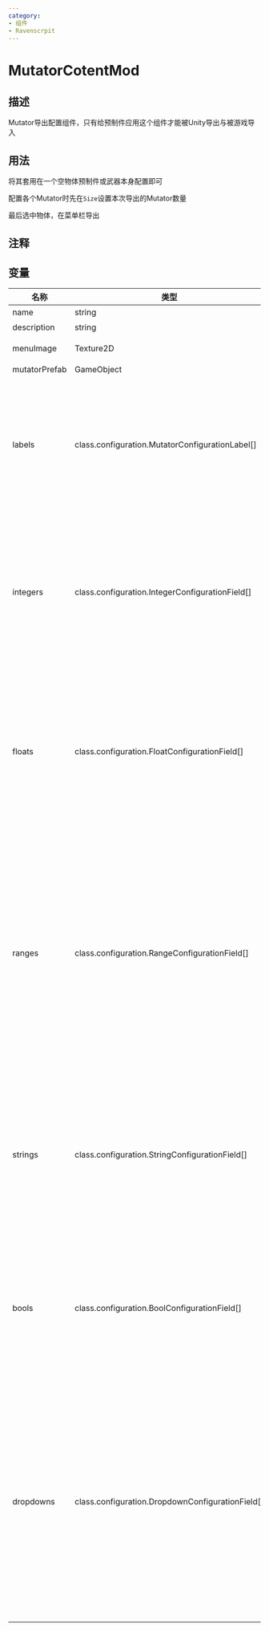 ```yaml
---
category: 
- 组件
- Ravenscrpit
---
```

# MutatorCotentMod
## 描述

Mutator导出配置组件，只有给预制件应用这个组件才能被Unity导出与被游戏导入

## 用法

将其套用在一个空物体预制件或武器本身配置即可

配置各个Mutator时先在`Size`设置本次导出的Mutator数量

最后选中物体，在菜单栏导出

## 注释

## 变量
| 名称 | 类型 | 描述 |
| ----------- | ----------- | ----------- |
| name  | string | Mutator名 |  
| description  | string | Mutator描述 |  
| menuImage | Texture2D | Mutator的Logo（建议比例16:10） |  
| mutatorPrefab | GameObject | Mutator的prefab |  
| labels | class.configuration.MutatorConfigurationLabel[] | 在配置页显示的文本(`Size`=数量。先填写`Size`，再在`Element`里配置labels，`id`=要给这个label定义的id，`displayName`=要显示的文本，`orderPriority`=显示这个项的优先级即排序) |  
| integers | class.configuration.IntegerConfigurationField[] | 在配置页可供配置的整数选项卡(`Size`=数量。先填写`Size`，再在`Element`里配置integers，`id`=要给这个integer定义的id，`displayName`=这个integer要显示的文本，`orderPriority`=显示这个项的优先级即排序，value=默认值) |  
| floats | class.configuration.FloatConfigurationField[] | 在配置页可供配置的浮点数选项卡(`Size`=数量。先填写`Size`，再在`Element`里配置floats，`id`=要给这个float定义的id，`displayName`=这个float要显示的文本，`orderPriority`=显示这个项的优先级即排序，value=默认值) |  
| ranges | class.configuration.RangeConfigurationField[] | 在配置页可供配置的[滑动条](https://docs.unity.cn/cn/2020.3/Manual/script-Slider.html)选项卡(`Size`=数量。先填写`Size`，再在`Element`里配置ranges，`id`=要给这个range定义的id，`displayName`=这个range要显示的文本，`orderPriority`=显示这个项的优先级即排序，`value.value`=默认值,`value.min`=滑动条最左边对应的最小值,`value.max`=滑动条最右边对应的最大值，`wholeNumbers`=是否将滑动条约束为整数值) |  
| strings | class.configuration.StringConfigurationField[] | 在配置页可供配置的字符串选项卡(`Size`=数量。先填写`Size`，再在`Element`里配置strings，`id`=要给这个string定义的id，`displayName`=这个string要显示的文本，`orderPriority`=显示这个项的优先级即排序，`value`=默认值) |
| bools | class.configuration.BoolConfigurationField[] | 在配置页可供配置的布尔选项卡(`Size`=数量。先填写`Size`，再在`Element`里配置bools，`id`=要给这个bool定义的id，`displayName`=这个bool要显示的文本，`orderPriority`=显示这个项的优先级即排序，`value`=默认值) |  
| dropdowns | class.configuration.DropdownConfigurationField[] | 在配置页可供配置的下拉列表选项卡(`Size`=数量。先填写`Size`，再在`Element`里配置dropdowns，`id`=要给这个dropdown定义的id，`displayName`=这个dropdown要显示的文本，`orderPriority`=显示这个项的优先级即排序，`value.index`=默认值的序号，`value.lables`.`Size`=选项卡的数量，`value.lables`[*]=选项文本) |   
